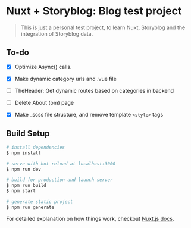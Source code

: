 # Nuxt + Storyblog: Blog test project

> This is just a personal test project, to learn Nuxt, Storyblog and the integration of Storyblog data.

## To-do
- [x] Optimize Async() calls.
- [x] Make dynamic category urls and .vue file
- [ ] TheHeader: Get dynamic routes based on categories in backend 
- [ ] Delete About (om) page 
- [x] Make _scss file structure, and remove template `<style>` tags


## Build Setup

``` bash
# install dependencies
$ npm install

# serve with hot reload at localhost:3000
$ npm run dev

# build for production and launch server
$ npm run build
$ npm start

# generate static project
$ npm run generate
```

For detailed explanation on how things work, checkout [Nuxt.js docs](https://nuxtjs.org).
